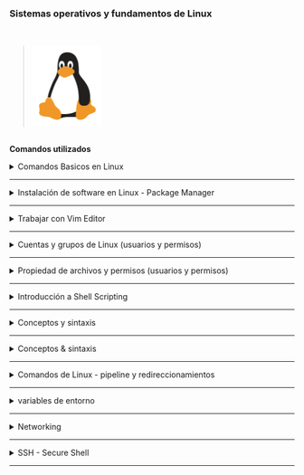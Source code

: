 ###  Sistemas operativos y fundamentos de Linux ###
<br />

>![linux](linux.png)

##

**Comandos utilizados**

<details>
<summary>Comandos Basicos en Linux </summary>
<br />

Operaciones generales:
- `clear` = Limpia la terminal

Operaciones de directorio:
- `pwd` = Mostrar el directorio actual. Ejemplo :
Output: `/home/$USER`
- `ls` = Listar carpetas y archivos. Ejemplo
 Output: `Desktop  Downloads  Pictures  Documents`
- `cd [dirname]` = Cambie de directorio a `[dir]`
- `mkdir [dirname]` = Hacer o Crear directorio [dirname] 
>Ejemplo:
```
mkdir -p mydir/{colors/{basic,blended},shape,animals/{mammals,reptiles}}`
```
![treefolder](treefolder.jpg)
- `cd ..` = Ir al directorio.
Operaciones de archivo:

- `touch [filename]` = Crear filename]
>Solo de Ejemplo:
```
touch Framework/{frontend/{appA/{dockerfileA,conf,src},appB/{dockerfileB,conf,src}},docker-compose,backend/{ServiceA/{consumer,dockerfileA,producer},ServiceB/{consumer,dockerfileB,producer}}}
```
```
Framework
   root:
    ├── backend
    │     ├── ServiceA
    │     │     ├── dockerfileA
    │     │     ├── producer
    │     │     └── consumer
    │     └── ServiceB
    │           ├── dockerfileB
    │           ├── producer
    │           └── consumer
    ├── frontend
    │     ├── appA
    │     │     ├── conf
    │     │     ├── src
    │     │     └── dockerfileA
    │     └── appB
    │           ├── conf
    │           ├── src
    │           └── dockerfileB
    └── docker-compose
```



- `rm [filename]` = Eliminar [filename]
- `rm -r [dirname]` = Eleminar un directorio no vacío y todos los archivos en él
- `rm -d [dirname]` or `rmdir [dirname]` = Eliminar un directorio vacío

Navegación en el sistema de archivos:
- `cd usr/local/bin` = Navegar por múltiples dirs (ruta relativa - relativa al directorio actual). Mover al directorio `bin`
- `cd ../..` = Sube 2 jerarquías, así que ve al directorio `usr`
- `cd /usr` = Alternativa para ir a `usr` directamente (ruta absoluta)
- `cd [absolute path]` = Mover a cualquier lugar proporcionando la ruta completa
- `cd $home` = Ir a mi directorio personal (ruta absoluta)
- `cd ~` = Acceso directo alternativo para ir al directorio de inicio
- `ls /etc/network` = Lista de carpetas y archivos del directorio `red`

Más operaciones de archivos y directorios
- `mv [filename] [new_filename]` = Cambiar el nombre del archivo a un nuevo nombre
- `cp -r [dirname] [new_dirname]` = Copiar dirname a new_dirname recursivamente significado incluyendo los archivos
- `cp [filename] [new_filename]` = Copiar nombre de archivo a new_filename

Algunos comandos más útiles 
- `ls -R [dirname]` = Mostrar dirs y archivos, sino también sub dirs y archivos
- `history` = Da una lista de todos los comandos pasados escritos en la sesión de terminal actual
- `history 20` = Mostrar lista de los últimos 20 comandos
- `CTRL + r` = historial de búsqueda

- `CTRL + c` = Orden stop current
- `CTRL + SHIFT + v` = Pegar texto copiado en el terminal
- `ls -a` = Ver archivos ocultos también
- `cat [filename]` = Mostrar el contenido del archivo
- `cat .bash_history` = Mostrar el contenido del archivo
- `cat Documents/java-app/Readme.md` = Mostrar el contenido del archivo

Mostrar información del sistema operativo
- `uname -a` = Mostrar sistema y núcleo
- `cat /etc/os-release` =  Mostrar información del OS 
- `lscpu` = Mostrar información de hardware, p. ej., la CPU que tiene, etc.
- `lsmem` = Mostrar información de memoria


Ejecutar comandos como superusuario
- `sudo [some command]` = Permite a los usuarios regulares ejecutar programas con los privilegios de seguridad del superusuario o root
- `su - admin` = Cambiar de usuario  a admin
</details>


******

<details>
<summary>Instalación de software en Linux - Package Manager </summary>
<br />

Administrador de paquetes de APT:
- `sudo apt search [package_name]` = Buscar un paquete dado
- `sudo apt install [package_name]` = Instalar un paquete dado
- `sudo apt install [package_name] [package_name2]` = Instalar varios paquetes con un comando
- `sudo apt remove [package_name]` = Quitar el paquete instalado
- `sudo apt update` = Actualiza el índice de paquetes. Muestra los últimos cambios desde los repositorios APT


Administrador de paquetes de APT-GET:
- `sudo apt-get install [package_name]` = Instalar paquete con el gestor de paquetes apt-get

Administrador de paquetes de SNAP
- `sudo snap install [package_name]` = Instalar un paquete dado


</details>

******

<details>
<summary> Trabajar con Vim Editor</summary>
<br />

Instalar Vim, si no está disponible:
- `sudo apt install vim` 

Hay 2 modos de:
- Modo de comando: modo predeterminado, todo se interpreta como un comando
- Modo de inserción: Permite introducir texto

Comandos de Vim:
- `vim [filename]` = Abrir archivo con Vim
- `Press i key` = Cambiar al modo de inserción
- `Press esc key` = Cambiar al modo de comando
- `Type :wq` = Escribir archivo en disco y salir de Vim
- `Type :q!` = Salir de Vim sin guardar los cambios
- `Type dd` = Borrar toda la línea
- `Type d10` = Eliminar las siguientes 10 líneas
- `Type u` = Deshacer
- `Type A` = Saltar al final de la línea y cambiar al modo de inserción
- `Type 0` = Saltar al inicio de la línea
- `Type $` = Saltar al final de la línea
- `Type 12G` = Ir a la línea 12
- `Type 16G` = Ir a la línea 16
- `Type /pattern` = Búsqueda de patrón, p.ej. `/nginx`
    - `Type n` = Saltar al próximo partido
    - `Type N` = Buscar en dirección opuesta
- `Type :%s/old/new` = Reemplazar 'viejo' con 'nuevo' en todo el archivo

</details>

******


<details>
<summary> Cuentas y grupos de Linux (usuarios y permisos)</summary>
 <br />

**Ubicaciones de los archivos de control de acceso:**
- /etc/passwd
- /etc/shadow
- /etc/group
<!-- -->
- `sudo adduser [username]` = Crear un nuevo usuario
- `sudo passwd [username]` = Cambiar la contraseña de un usuario
- `su - [username]` = Iniciar sesión como nombre de usuario ('su' = abreviatura de usuario sustituto o conmutador)
- `su -` = iniciar sesión como root

<!-- -->
- `sudo groupadd [groupname]` = Crear nuevo grupo (Sistema asigna el siguiente GID disponible)
- `sudo adduser [username]` = Cambiar al modo de inserción

**Nota 2 diferentes comandos de usuario/grupo:**<br />
`adduser`, `addgroup`, `deluser`,  `delgroup` = Comandos interactivos, más fáciles de usar<br />
`useradd`, `groupadd`,  `userdel`,  `groupdel` = Utilidades de bajo nivel, más información necesita proporcionada por usted mismo

- `sudo usermod [OPTIONS] [username]` = Modificar una cuenta de usuario
- `sudo usermod -g devops $USER` = Asignar `devops` como el grupo principal para el usuario `$USER`
- `sudo delgroup $USER` = Elimina el grupo  `$USER`
- `groups` = Mostrar grupos a los que pertenece el usuario actual registrado
- `groups [username]` = Mostrar grupos del nombre de usuario dado
- `sudo useradd -G devops $USER` = Crear usuario `$USER` y añadir `$USER` al grupo 'devops' (-G = grupo secundario, no primario)
- `sudo gpasswd -d $USER devops` =Elimina usuario `$USER` del grupo 'devops'


</details>

******

<details>
<summary>Propiedad de archivos y permisos (usuarios y permisos) </summary>
 <br />

- `ls -l` = Imprimir archivos en un formato de listado largo, puede ver la propiedad y los permisos del archivo.

**Ownership:**
- `sudo chown [username]:[groupname] [filename]` = cambiar la propiedad
- `sudo chown tom:admin test.txt` = Cambiar la propiedad del archivo 'test.txt' a 'tom' y grupo 'admin'
- `sudo chown admin test.txt` = Cambiar la propiedad del usuario 'test.txt' 'admin
- `sudo chgrp devops test.txt` = Hacer el propietario del grupo 'devops' del archivo test.txt

**Posibles permisos de archivo (simbólico):**
- r = Leer
- w = Escribir
- x = Ejecutar
- '-' = Sin autorización

**Cambiar permisos de archivo para diferentes propietarios**

Los permisos de archivo se pueden cambiar para:
- u = propietario
- g = Grupo
- o = Otros (todos los demás usuarios)

Menos (-) elimina el permiso
- `sudo chmod -x api` = Toma el permiso 'ejecutar' para la carpeta 'api' de todos los propietarios
- `sudo chmod g-w config.yaml` = Quita el permiso de 'escritura' para el archivo 'config.yaml' del grupo 

Más (+) añade permiso
- `sudo chmod g+x config.yaml` = Agregar permiso 'ejecutar' para el archivo 'config.yaml' al grupo 
- `sudo chmod u+x script.sh` = Añadir 'ejecutar' permiso para el archivo 'script.sh' al usuario 
- `sudo chmod o+x script.sh` = Añadir 'ejecutar' permiso para el archivo 'script.sh' a otro 

Cambiar varios permisos para un propietario
- `sudo chmod g=rwx config.yaml` = Asignar permisos 'read write execute' al grupo
- `sudo chmod g=r-- config.yaml` = Asignar solo permiso de 'lectura' al grupo

Cambiar permisos con valores numéricos

Establecer permisos para todos los propietarios con 3 dígitos, 1 dígito para cada propietario_ [Modo Absoluto vs Simbólico](https://docs.oracle.com/cd/E19455-01/805-7229/6j6q8svd8/)

- 0 = Sin permiso
- 1 = Ejecutar
- 2 = Escribir
- 3 = Ejecutar + Escribir
- 4 = Leer
- 5 = Lectura + Ejecución
- 6 = Lectura + Escritura
- 7 = Lectura + Escritura + Ejecución
<!-- -->
- `sudo chmod 777 script.sh` = rwx (Leer, Escribir y Ejecutar) permiso para todos para el archivo 'script.sh'
- `sudo chmod 740 script.sh` = Dar al usuario todos los permisos (7), dar permiso de solo lectura de grupo (4), dar otro no permiso (0)


</details>

******

<details>
<summary>Introducción a Shell Scripting</summary>
 <br />

Cree y abra el archivo setup.sh en el editor vim: <br />
`vim setup.sh`

En el archivo setup.sh:
```sh
#!/bin/bash

echo "Configurar y configurar el servicio"

# save file with 
ESC :wq 

# hacer ejecutable el archivo
chmod u+x setup.sh

# script de ejecución
./setup.sh 
bash setup.sh
```

</details>

******

<details>
<summary> Conceptos y sintaxis </summary>
 <br />

**Variables:**
```sh
#!/bin/bash

echo "Configuración y configuración del servidor"

file_name=config.yaml
config_files=$(ls config)

echo "usando Archivo $file_name para configurar algo"
echo "aquí están todos los archivos de configuración: $config_files"
```

**condiciones:**
```sh
#!/bin/bash

echo "Configuración y configuración del servidor"

file_name=config.yaml
config_dir=$1

if [ -d "$config_dir" ]
then
 echo "lectura del contenido del directorio de configuración"
 config_files=$(ls "$config_dir")
else 
 echo "config dir no encontrado. Crear uno"
 mkdir "$config_dir"
 touch "$config_dir/config.sh"
fi


# ejemplo condicional para comprobar el archivo
# if [ -f "config.yaml" ]

# ejemplo condicional para verificar números
# num_files=xx
# if [ "$num_files" -eq 10 ]

# ejemplo condicional para comprobar cadenas
user_group=$2
if [ "$user_group" == "nana" ]
then 
 echo "configurar el servidor"
elif [ "$user_group" == "admin" ]
then
	echo "administer the server" 
else
 echo "No hay permiso para configurar el servidor. grupo de usuarios incorrecto"
fi

echo "usando Archivo $file_name para configurar algo"
echo "aquí están todos los archivos de configuración: $config_files"
```

**User input:**
```sh
#!/bin/bash

echo "Lectura de la entrada del usuario"

read -p "Por favor introduzca su contraseña: " user_pwd
echo "gracias por tu contraseña $user_pwd"
```

**Parámetros del script:**
```sh
#!/bin/bash

echo "todos los parámetros:: $*"
echo "número de parámetros: $#"

echo "usuario $1"
echo "grupo $2"
```


**Ejecución con parámetros de script:**

`./example.sh name lastname # 2 params`

`./example.sh "name lastname" # 1 param`

`bash example name lastname`

**bucles:**
```sh
#!/bin/bash

echo "todos los parámetros: $*"
echo "número de parámetros: $#"

for param in $*
 do 
  if [ -d "$param" ] 
  then
   echo "ejecutar scripts en la carpeta de configuración"
   ls -l "$param"
  fi 

  echo $param
 done

sum = 0
while true
 do 
	read -p "enter a score" score

  if [ "$score" == "q" ]
  then
   break
  fi

  sum=$(($sum+$score))
  echo "total score: $sum"
 done
```

</details>

******


<details>
<summary> Conceptos & sintaxis </summary>
 <br />

**Functions:**
```sh
#!/bin/bash

echo "todos los parámetros: $*"
echo "número de parámetros: $#"

for param in $*
 do 
  if [ -d "$param" ] 
  then
   echo "ejecutar scripts en la carpeta de configuración"
   ls -l "$param"
  fi 

  echo $param
 done

# Función de declaración
function sum {
  sum = 0
	while true
	 do 
		read -p "intruduce un puntaje:" score
	
	  if [ "$score" == "q" ]
	  then
	   break
	  fi
	
	  sum=$(($sum+$score))
	  echo "total puntaje: $sum"
	 done
}

# Invocar función
sum

function create_file() {
	file_name=$1
  is_shell_script=$2
  touch $file_name
  echo "archivo $file_name creado" 

  if [ "$is_shell_script" = true ]
  then
		chmod u+x $file_name
		echo "añadido permiso de ejecución"
	fi
}
# Invocar con parámetros diff
create_file test.txt
create_file myfile.yaml
create_file myscript.sh

# Función con valor de retorno
function sum() {
	total=$(($1+$2))
  return $total
}

sum 2 10
result=$?

echo "suma de 2 y 10 es $result"
```

</details>

******

<details>
<summary> Comandos de Linux - pipeline y redireccionamientos</summary>
<br />

**Pipe & Less:**

Pipe comando:
- `|` = Comando de tubería = Canaliza la salida del comando anterior como una entrada al siguiente comando

Less comando:
- `less [filename]` = Muestra el contenido de un archivo o una salida de comando, una página a la vez. Y permite navegar hacia adelante y hacia atrás a través del archivo


Diferentes ejemplos de tuberías/casos de uso:
- `cat /var/log/syslog | less` = Canaliza la salida del archivo 'syslog' a menos programa.
- `ls /usr/bin | less` = Canaliza la salida de `ls` comando 
- `history | less` = Canaliza la salida del comando history a menos programa.

**Pipe & Grep:**

Grep comando:
- `grep [pattern]` = Busca un patrón particular de caracteres y muestra todas las líneas que contienen ese patrón

Más ejemplos de tuberías/casos de uso:
- `history | grep sudo` = Busque cualquier comando de comandos de historia, que tienen 'sudo' palabra en ella
- `history | grep "sudo chmod"` = Busque cualquier comando de comandos de historia, que tienen 'sudo chmod' frase en ella
- `history | grep sudo | less` =  La salida de historial pasará la salida a grep y el filtro para 'sudo' y esta salida será nuevamente canalizada o pasada a menos programa
- `ls /usr/bin/ | grep java` = Filtro ls de salida para java
- `cat Documents/java-app/config.yaml | grep ports` = Ver todas las apariciones de 'ports' en el archivo config.yaml
**Redirecciones en Linux:**
- `>` = Redirect Operator = Toma la salida del comando anterior y la envía a un archivo que usted da.

Diferentes ejemplos de redirecciones/casos de uso:
- `history | grep sudo > sudo-commands.txt` = Redirigir la salida a un archivo 'sudo-commands.txt'
- `cat sudo-commands.txt > sudo-rm-commands.txt` = Redirigir la salida del archivo 'sudo-commands.txt' al archivo 'sudo-rm-commands.txt'

- `history | grep rm > sudo-rm-commands.txt` = Redirigir la salida de comandos de historial filtrado al archivo existente 'sudo-rm-commands.txt'. Nota: El contenido del archivo será _overwritten_
- `history | grep rm >> sudo-rm-commands.txt` = Redirigir la salida de comandos de historial filtrado al archivo existente 'sudo-rm-commands.txt'. Nota: El contenido del archivo será _appended_

</details>

******

<details>
<summary>variables de entorno</summary>
<br />

_Las variables almacenan información. Las variables de entorno están disponibles para todo el entorno. _
_Una variable de entorno consiste en _name=value_ pair. _

**Variables de entorno existentes:**
- `SHELL=/bin/bash`= shell por defecto, en este caso bash
- `HOME=/home/nana`= directorio personal del usuario actual
- `USER=nana` = usuario actualmente conectado


<!-- -->
- `printenv` = Enumerar todas las variables de entorno
- `printenv | less` = Listar todas las variables de entorno con menos programa
- `printenv [environment variable]` = Valor de visualización de la variable de entorno dada, p.ej. `printenv USER`
- `printenv | grep USER` = Filtrar variables de entorno, que tienen 'USER' en el nombre
<!-- -->
- `echo $USER` = Valor de impresión de la variable de entorno USER

**Cree sus propias variables de entorno:**
- `export DB_USERNAME=dbuser` = Establecer la variable de entorno 'DB_USERNAME' con el valor 'dbuser'
- `export DB_PASSWORD=secretpwdvalue` = Establecer la variable de entorno 'DB_PASSWORD' con el valor 'secretpwdvalue'
- `export DB_NAME=mydb` = Establecer la variable de entorno 'DB_NAME' con el valor 'mydb'
- `printenv | grep DB` = Filtrar variables de entorno para caracteres 'DB'
- `export DB_NAME=newdbname` = Establecer la variable de entorno 'DB_NAME' en un nuevo valor 'newdbname'

**Eliminar variables de entorno:**
- `unset DB_NAME` = Eliminar variable con el nombre 'DB_NAME'

**Variables de entorno persistentes:**

Variables de entorno persistentes con el archivo de configuración específico del shell:
_Las variables de entorno establecidas en la terminal solo están disponibles en la sesión de la terminal actual. _

Agregue variables de entorno al archivo '~/.bashrc' o al archivo 'rc' de su shell específico. Las variables establecidas en este archivo se cargan cada vez que se introduce un shell de inicio de sesión de bash.
- `export DB_USERNAME=dbuser`
- `export DB_PASSWORD=secretvl`
- `export DB_NAME=mydb`
En terminal de nuevo:
- `source ~/.bashcrc` = Cargar los nuevos env vars en la sesión de shell actual

Variables de entorno persistentes en todo el sistema:
- ~./bashrc =específicos del usuario
- /etc/environment = sistema, lo que significa que todos los usuarios tendrán acceso a las variables

**Variable de entorno PATH:**
- `PATH=/usr/local/sbin:/usr/local/bin:/usr/sbin:/usr/bin:/sbin:/bin` = Lista de directorios a archivos ejecutables, separados por ':'. Le dice al shell qué directorios a ssearch para el ejecutable en respuesta a nuestro comando ejecutado
- `PATH=$PATH:/home/nana` = Anexar la carpeta /home/$USER
al valor $PATH existente


</details>

******

<details>
<summary>Networking</summary>
<br />

Comandos de red útiles:
- `ip`= uno de los comandos básicos. Para configurar nuevos sistemas y asignar IPs a la solución de problemas de sistemas existentes. Puede mostrar información de direcciones, manipular el enrutamiento, además de mostrar varios dispositivos, interfaces y túneles de la red.
- `ifconfig`= para configurar y solucionar problemas de redes. Desde entonces ha sido reemplazado por el comando `ip` 
- `netstat`= herramienta para imprimir conexiones de red, tablas de enrutamiento, estadísticas de interfaz, conexiones de enmascaramiento y membresías multicast
- `ps aux` =
  - ps = muestra información sobre una selección de los procesos activos
  - a =  mostrar procesos para todos los usuarios
  - u = mostrar el usuario/propietario del proceso
  - x = también muestran procesos no conectados a un terminal
- `nslookup` = Buscar consultas relacionadas con DNS
- `ping` =  Para comprobar la conectividad entre dos nodos

</details>

******

<details>
<summary>SSH - Secure Shell</summary>
<br />

Connecting via SSH: `ssh username@SSHserver`
- `ssh root@129.82.11.93`= Conectar con el usuario root a la dirección del servidor IP
- `ssh-keygen -t rsa`= Crear par de claves SSH con algoritmo 'rsa'. El par de claves SSH se almacena en la ubicación predeterminada `~/. ssh`
- `ls .ssh/`= Mostrar el contenido de la carpeta . ssh, que tiene:
  - `id_rsa` = clave privada
  - `id_rsa.pub` = clave pública
- `ssh -i .ssh/id_rsa root@129.82.11.93` = Conéctese con el usuario root a la dirección de servidor 129.82.11.93 con la ubicación de archivo de clave privada especificada (.ssh/id_rsa = predeterminado, pero puede especificar una diferente como esta)

Dos archivos utilizados por SSH:
- `~/.ssh/known_hosts` = permite al cliente autenticar el servidor para comprobar que no se conecta a un imitador
- `~/.ssh/authorized_keys` = permite al servidor autenticar al usuario

</details>

******
